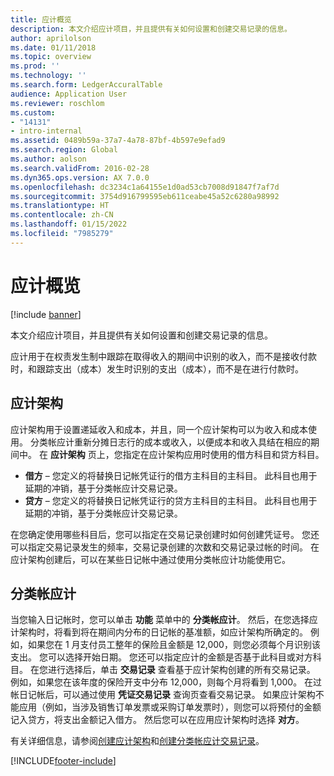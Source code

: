 ```yaml
---
title: 应计概览
description: 本文介绍应计项目，并且提供有关如何设置和创建交易记录的信息。
author: aprilolson
ms.date: 01/11/2018
ms.topic: overview
ms.prod: ''
ms.technology: ''
ms.search.form: LedgerAccuralTable
audience: Application User
ms.reviewer: roschlom
ms.custom:
- "14131"
- intro-internal
ms.assetid: 0489b59a-37a7-4a78-87bf-4b597e9efad9
ms.search.region: Global
ms.author: aolson
ms.search.validFrom: 2016-02-28
ms.dyn365.ops.version: AX 7.0.0
ms.openlocfilehash: dc3234c1a64155e1d0ad53cb7008d91847f7af7d
ms.sourcegitcommit: 3754d916799595eb611ceabe45a52c6280a98992
ms.translationtype: HT
ms.contentlocale: zh-CN
ms.lasthandoff: 01/15/2022
ms.locfileid: "7985279"
---
```

# <a name="accruals-overview"></a>应计概览

[!include [banner](../includes/banner.md)]

本文介绍应计项目，并且提供有关如何设置和创建交易记录的信息。

应计用于在权责发生制中跟踪在取得收入的期间中识别的收入，而不是接收付款时，和跟踪支出（成本）发生时识别的支出（成本），而不是在进行付款时。

## <a name="accrual-schemes"></a>应计架构
应计架构用于设置递延收入和成本，并且，同一个应计架构可以为收入和成本使用。 分类帐应计重新分摊日志行的成本或收入，以便成本和收入具结在相应的期间中。 在 **应计架构** 页上，您指定在应计架构应用时使用的借方科目和贷方科目。

-   **借方** – 您定义的将替换日记帐凭证行的借方主科目的主科目。 此科目也用于延期的冲销，基于分类帐应计交易记录。
-   **贷方** – 您定义的将替换日记帐凭证行的贷方主科目的主科目。 此科目也用于延期的冲销，基于分类帐应计交易记录。

在您确定使用哪些科目后，您可以指定在交易记录创建时如何创建凭证号。 您还可以指定交易记录发生的频率，交易记录创建的次数和交易记录过帐的时间。 在应计架构创建后，可以在某些日记帐中通过使用分类帐应计功能使用它。

## <a name="ledger-accruals"></a>分类帐应计
当您输入日记帐时，您可以单击 **功能** 菜单中的 **分类帐应计**。 然后，在您选择应计架构时，将看到将在期间内分布的日记帐的基准额，如应计架构所确定的。 例如，如果您在 1 月支付员工整年的保险且金额是 12,000，则您必须每个月识别该支出。 您可以选择开始日期。 您还可以指定应计的金额是否基于此科目或对方科目。 在您进行选择后，单击 **交易记录** 查看基于应计架构创建的所有交易记录。 例如，如果您在该年度的保险开支中分布 12,000，则每个月将看到 1,000。 在过帐日记帐后，可以通过使用 **凭证交易记录** 查询页查看交易记录。 如果应计架构不能应用（例如，当涉及销售订单发票或采购订单发票时），则您可以将预付的金额记入贷方，将支出金额记入借方。 然后您可以在应用应计架构时选择 **对方**。


有关详细信息，请参阅[创建应计架构](tasks/create-accrual-schemes.md)和[创建分类帐应计交易记录](tasks/create-ledger-accrual-transactions.md)。


[!INCLUDE[footer-include](../../includes/footer-banner.md)]